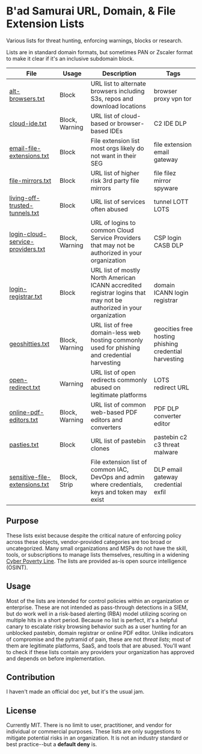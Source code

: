 # B'ad Samurai URL, Domain, & File Extension Lists

Various lists for threat hunting, enforcing warnings, blocks or research.

Lists are in standard domain formats, but sometimes PAN or Zscaler format to make it clear if it's an inclusive subdomain block.

|  File  |  Usage | Description  |  Tags  |
|--------|------------------|---------------|--------| 
| [alt-browsers.txt](./alt-browsers.txt) | Block | URL list to alternate browsers including S3s, repos and download locations | browser proxy vpn tor |
| [cloud-ide.txt](./cloud-ide.txt) | Block, Warning | URL list of cloud-based or browser-based IDEs | C2 IDE DLP |
| [email-file-extensions.txt](./email-file-extensions.txt) | Block | File extension list most orgs likely do not want in their SEG | file extension email gateway |
| [file-mirrors.txt](./file-mirrors.txt) | Block | URL list of higher risk 3rd party file mirrors | file filez mirror spyware |
| [living-off-trusted-tunnels.txt](./living-off-trusted-tunnels.txt) | Block | URL list of services often abused | tunnel LOTT LOTS | 
| [login-cloud-service-providers.txt](./login-cloud-service-providers.txt) | Block, Warning | URL of logins to common Cloud Service Providers that may not be authorized in your organization | CSP login CASB DLP | 
| [login-registrar.txt](./login-registrar.txt) | Block | URL list of mostly North American ICANN accredited registrar logins that may not be authorized in your organization | domain ICANN login registrar |
| [geoshitties.txt](./geoshitties.txt) | Block, Warning | URL list of free domain-less web hosting commonly used for phishing and credential harvesting | geocities free hosting phishing credential harvesting |
| [open-redirect.txt](./open-redirect.txt) | Warning | URL list of open redirects commonly abused on legitimate platforms | LOTS redirect URL |
| [online-pdf-editors.txt](./online-pdf-editors.txt) | Block, Warning | URL list of common web-based PDF editors and converters | PDF DLP converter editor |
| [pasties.txt](./pasties.txt) | Block | URL list of pastebin clones | pastebin c2 c3 threat malware |
| [sensitive-file-extensions.txt](./sensitive-file-extensions.txt) | Block, Strip | File extension list of common IAC, DevOps and admin where credentials, keys and token may exist | DLP email gateway credential exfil |

## Purpose

These lists exist because despite the critical nature of enforcing policy across these objects, vendor-provided categories are too broad or uncategorized. Many small organizations and MSPs do not have the skill, tools, or subscriptions to manage lists themselves, resulting in a widening [Cyber Poverty Line](https://www.cyberpovertyline.org/). The lists are provided as-is open source intelligence (OSINT).  

## Usage

Most of the lists are intended for control policies within an organization or enterprise. These are not intended as pass-through detections in a SIEM, but do work well in a risk-based alerting (RBA) model utilizing scoring on multiple hits in a short period. Because no list is perfect, it's a helpful canary to escalate risky browsing behavior such as a user hunting for an unblocked pastebin, domain registrar or online PDF editor. Unlike indicators of compromise and the pytramid of pain, these are not *threat lists*; most of them are legitimate platforms, SaaS, and tools that are abused. You'll want to check if these lists contain any providers your organization has approved and depends on before implementation.

## Contribution

I haven't made an official doc yet, but it's the usual jam.

## License

Currently MIT. There is no limit to user, practitioner, and vendor for individual or commercial purposes. These lists are only suggestions to mitigate potential risks in an organization. It is not an industry standard or best practice--but a __default deny__ is.

